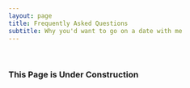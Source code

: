 ```yaml
---
layout: page
title: Frequently Asked Questions
subtitle: Why you'd want to go on a date with me
---
```


<br>

### This Page is Under Construction
